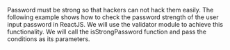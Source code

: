 Password must be strong so that hackers can not hack them easily. The following example shows how to check the password strength of the user input password in ReactJS. We will use the validator module to achieve this functionality. We will call the isStrongPassword function and pass the conditions as its parameters.
